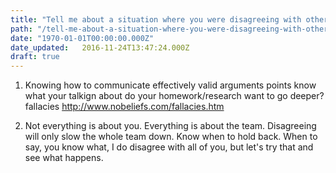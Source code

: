 ```yaml
---
title: "Tell me about a situation where you were disagreeing with other people on the team"
path: "/tell-me-about-a-situation-where-you-were-disagreeing-with-other-people-on-the-team"
date: "1970-01-01T00:00:00.000Z"
date_updated:   2016-11-24T13:47:24.000Z
draft: true
---
```


1) Knowing how to communicate effectively
valid arguments
points
know what your talkign about
do your homework/research
want to go deeper? fallacies http://www.nobeliefs.com/fallacies.htm

2) Not everything is about you. Everything is about the team. Disagreeing will only slow the whole team down.
Know when to hold back. When to say, you know what, I do disagree with all of you, but let's try that and see what happens.
